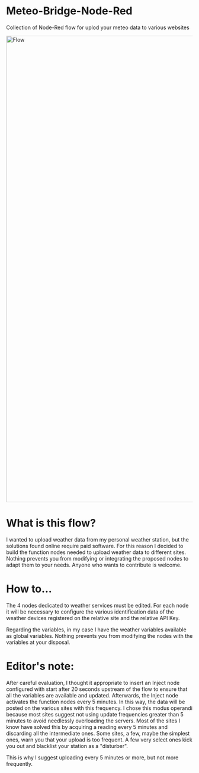 # Meteo-Bridge-Node-Red
Collection of Node-Red flow for uplod your meteo data to various websites

<img width="1254" alt="Flow" src="https://github.com/user-attachments/assets/6ee64c13-7d97-4878-9fa0-1062a6db093f" />

# What is this flow?
I wanted to upload weather data from my personal weather station, but the solutions found online require paid software.
For this reason I decided to build the function nodes needed to upload weather data to different sites.
Nothing prevents you from modifying or integrating the proposed nodes to adapt them to your needs.
Anyone who wants to contribute is welcome.

# How to...
The 4 nodes dedicated to weather services must be edited.
For each node it will be necessary to configure the various identification data of the weather devices registered on the relative site and the relative API Key.

Regarding the variables, in my case I have the weather variables available as global variables.
Nothing prevents you from modifying the nodes with the variables at your disposal.

# Editor's note:
After careful evaluation, I thought it appropriate to insert an Inject node configured with start after 20 seconds upstream of the flow to ensure that all the variables are available and updated.
Afterwards, the Inject node activates the function nodes every 5 minutes.
In this way, the data will be posted on the various sites with this frequency.
I chose this modus operandi because most sites suggest not using update frequencies greater than 5 minutes to avoid needlessly overloading the servers.
Most of the sites I know have solved this by acquiring a reading every 5 minutes and discarding all the intermediate ones.
Some sites, a few, maybe the simplest ones, warn you that your upload is too frequent.
A few very select ones kick you out and blacklist your station as a "disturber".

This is why I suggest uploading every 5 minutes or more, but not more frequently.
